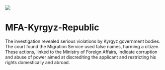 <img src="anti-corr-aka" />

# MFA-Kyrgyz-Republic
The investigation revealed serious violations by Kyrgyz government bodies. The court found the Migration Service used false names, harming a citizen. These actions, linked to the Ministry of Foreign Affairs, indicate corruption and abuse of power aimed at discrediting the applicant and restricting his rights domestically and abroad.
